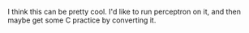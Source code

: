 I think this can be pretty cool. I'd like to run perceptron on it, and then maybe get some C practice by converting it.
